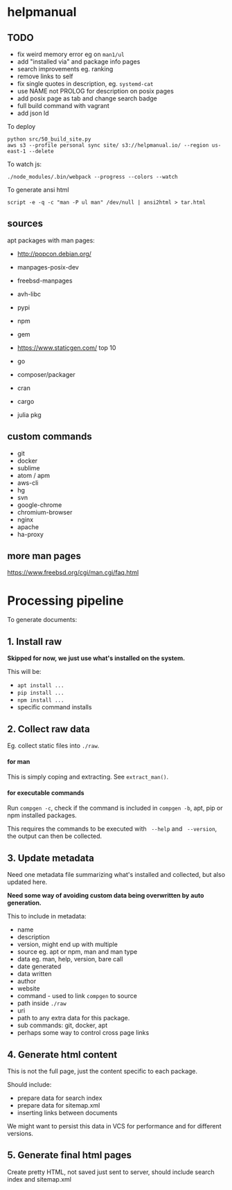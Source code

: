 # helpmanual

## TODO

* fix weird memory error eg on `man1/ul`
* add "installed via" and package info pages
* search improvements eg. ranking
* remove links to self
* fix single quotes in description, eg. `systemd-cat`
* use NAME not PROLOG for description on posix pages 
* add posix page as tab and change search badge
* full build command with vagrant
* add json ld

To deploy

```
python src/50_build_site.py
aws s3 --profile personal sync site/ s3://helpmanual.io/ --region us-east-1 --delete
```

To watch js:
```
./node_modules/.bin/webpack --progress --colors --watch
```

To generate ansi html

    script -e -q -c "man -P ul man" /dev/null | ansi2html > tar.html

## sources

apt packages with man pages:

* http://popcon.debian.org/
* manpages-posix-dev
* freebsd-manpages
* avh-libc

* pypi
* npm
* gem
* https://www.staticgen.com/ top 10
* go
* composer/packager
* cran
* cargo
* julia pkg

## custom commands

* git
* docker
* sublime
* atom / apm
* aws-cli
* hg
* svn
* google-chrome
* chromium-browser
* nginx
* apache
* ha-proxy

## more man pages

https://www.freebsd.org/cgi/man.cgi/faq.html

# Processing pipeline

To generate documents:

## 1. Install raw

**Skipped for now, we just use what's installed on the system.**

This will be:
* `apt install ...`
* `pip install ...`
* `npm install ...`
* specific command installs

## 2. Collect raw data

Eg. collect static files into `./raw`.

#### for man

This is simply coping and extracting. See `extract_man()`.

#### for executable commands

Run `compgen -c`, check if the command is included in `compgen -b`, apt, pip or npm installed packages.

This requires the commands to be executed with ` --help` and ` --version`,
the output can then be collected.


## 3. Update metadata

Need one metadata file summarizing what's installed and collected, but also updated here.

**Need some way of avoiding custom data being overwritten by auto generation.**

This to include in metadata:
* name
* description
* version, might end up with multiple
* source eg. apt or npm, man and man type
* data eg. man, help, version, bare call
* date generated
* data written
* author
* website
* command - used to link `compgen` to source
* path inside `./raw`
* uri
* path to any extra data for this package.
* sub commands: git, docker, apt
* perhaps some way to control cross page links

## 4. Generate html content

This is not the full page, just the content specific to each package.

Should include:
* prepare data for search index
* prepare data for sitemap.xml
* inserting links between documents

We might want to persist this data in VCS for performance and for different versions.

## 5. Generate final html pages

Create pretty HTML, not saved just sent to server, should include search index and sitemap.xml
